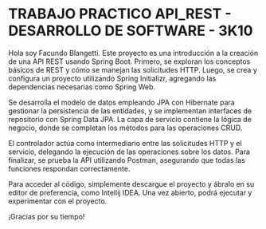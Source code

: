 # TRABAJO PRACTICO API_REST - DESARROLLO DE SOFTWARE - 3K10


Hola soy Facundo Blangetti. Este proyecto es una introducción a la creación de una API REST usando Spring Boot. Primero, se exploran los conceptos básicos de REST y cómo se manejan las solicitudes HTTP. Luego, se crea y configura un proyecto utilizando Spring Initializr, agregando las dependencias necesarias como Spring Web.

Se desarrolla el modelo de datos empleando JPA con Hibernate para gestionar la persistencia de las entidades, y se implementan interfaces de repositorio con Spring Data JPA. La capa de servicio contiene la lógica de negocio, donde se completan los métodos para las operaciones CRUD.

El controlador actúa como intermediario entre las solicitudes HTTP y el servicio, delegando la ejecución de las operaciones sobre los datos. Para finalizar, se prueba la API utilizando Postman, asegurando que todas las funciones respondan correctamente.

Para acceder al código, simplemente descargue el proyecto y ábralo en su editor de preferencia, como Intellij IDEA. Una vez abierto, podrá ejecutar y experimentar con el proyecto.

¡Gracias por su tiempo!
